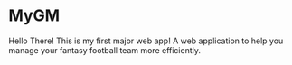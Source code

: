 # MyGM
Hello There! This is my first major web app!
A web application to help you manage your fantasy football team more efficiently.
